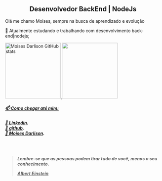 <h2 align="center"> 
	Desenvolvedor BackEnd | NodeJs
</h2>
 <p> Olá me chamo Moises, sempre na busca de aprendizado e evolução <p>

<p>🌱 Atualmente estudando e trabalhando com desenvolvimento back-end|nodejs;<p>
	
<div>
  <a href="https://github.com/MoisesDarlison">
   <img height="180" alt="Moises Darlison GitHub stats" src="https://github-readme-stats.vercel.app/api?username=MoisesDarlison&show_icons=true&theme=tokyonight&card_width=380">
  <img height="180em" src="https://github-readme-stats.vercel.app/api/top-langs/?username=MoisesDarlison&layout=compact&langs_count=8&theme=dracula">
</div>
	

<h5>📫 Como chegar até mim:<h5>
<a href="https://www.linkedin.com/in/moises-darlison/">🔗 Linkedin</a>.<br/>
<a href="https://github.com/MoisesDarlison/MoisesDarlison/">🔗 github</a>.<br/>
<a href="mailto:moisesdarlison91@gmail.com">📧 Moises Darlison</a>.<br/>
<br/>  <br/>  <br/>
  
<blockquote cite=Albert Einstein>
  <p> Lembre-se que as pessoas podem tirar tudo de você, menos o seu conhecimento.</p>
  <u>Albert Einstein</u>
</blockquote>
